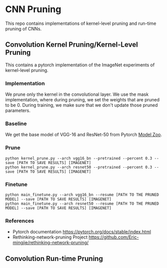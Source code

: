 # CNN Pruning
This repo contains implementations of kernel-level pruning and run-time pruning of CNNs.

## Convolution Kernel Pruning/Kernel-Level Pruning

This contains a pytorch implementation of the ImageNet experiments of kernel-level pruning.

### Implementation
We prune only the kernel in the convolutional layer. We use the mask implementation, where during pruning, we set the weights that are pruned to be 0. During training, we make sure that we don't update those pruned parameters.

### Baseline
We get the base model of VGG-16 and ResNet-50 from Pytorch [Model Zoo](https://pytorch.org/docs/stable/torchvision/models.html).

### Prune
```
python kernel_prune.py --arch vgg16_bn --pretrained --percent 0.3 --save [PATH TO SAVE RESULTS] [IMAGENET]
python kernel_prune.py --arch resnet50 --pretrained --percent 0.3 --save [PATH TO SAVE RESULTS] [IMAGENET]
```

### Finetune
```
python main_finetune.py --arch vgg16_bn --resume [PATH TO THE PRUNED MODEL] --save [PATH TO SAVE RESULTS] [IMAGENET]
python main_finetune.py --arch resnet50 --resume [PATH TO THE PRUNED MODEL] --save [PATH TO SAVE RESULTS] [IMAGENET]
```

### References
* Pytorch documentation https://pytorch.org/docs/stable/index.html
* Rethinking-network-pruning Project https://github.com/Eric-mingjie/rethinking-network-pruning/

## Convolution Run-time Pruning
